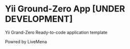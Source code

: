 Yii Ground-Zero App [UNDER DEVELOPMENT]
=========

Yii Grand-Zero Ready-to-code application template

Powred by LiveMena

